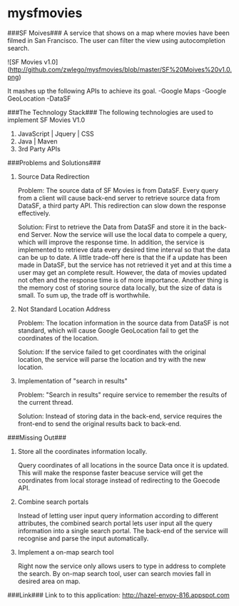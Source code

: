 mysfmovies
==========
###SF Moives###
A service that shows on a map where movies have been filmed in San Francisco. The user can filter the view using autocompletion search.

![SF Movies v1.0] (http://github.com/zwlego/mysfmovies/blob/master/SF%20Moives%20v1.0.png)

It mashes up the following APIs to achieve its goal.
-Google Maps
-Google GeoLocation
-DataSF

###The Technology Stack###
The following technologies are used to implement SF Movies V1.0

<ol>
<li>JavaScript | Jquery | CSS
<li>Java | Maven
<li>3rd Party APIs
</ol>


###Problems and Solutions###
<ol>
<li> Source Data Redirection
<p>
Problem: The source data of SF Movies is from DataSF. Every query from a client will cause back-end server to retrieve source
data from DataSF, a third party API. This redirection can slow down the response effectively.</p>
<p>
Solution: First to retrieve the Data from DataSF and store it in the back-end Server. Now the service will use the local data  to compele a query, which will improve the response time. In addition, the service is implemented to retrieve data every desired time interval so that the data can be up to date. A little trade-off here is that the if a update has been made in DataSF, but the service has not retrieved it yet and at this time a user may get an complete result. However, the data of movies updated not often and the response time is of more importance. Another thing is the memory cost of storing source data locally, but the size of data is small. To sum up, the trade off is worthwhile.</p>
<li> Not Standard Location Address
<p>
Problem: The location information in the source data from DataSF is not standard, which will cause Google GeoLocation fail to get the coordinates of the location.</p>
<p>
Solution: If the service failed to get coordinates with the original location, the service will parse the location and try with the new location.</p>
<li> Implementation of "search in results" 
<p>
Problem: "Search in results" require service to remember the results of the current thread. </p>
<p>
Solution: Instead of storing data in the back-end, service requires the front-end to send the original results back to back-end.
</p>
</ol>

###Missing Out###
<ol>
<li>Store all the coordinates information locally. 
<p>Query coordinates of all locations in the source Data once it is updated. This will make the response faster beacuse service will get the coordinates from local storage instead of redirecting to the Goecode API.</p>
<li>Combine search portals
<p> Instead of letting user input query information according to different attributes, the combined search portal lets user input all the query information into a single search portal. The back-end of the service will recognise and parse the input automatically. </p>
<li>Implement a on-map search tool
<p>
Right now the service only allows users to type in address to complete the search. By on-map search tool, user can search movies fall in desired area on map.
</p>
</ol>  

###Link###
Link to to this application: http://hazel-envoy-816.appspot.com



